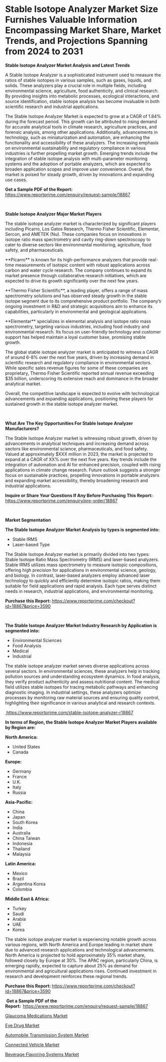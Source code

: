 <p><h1>Stable Isotope Analyzer Market Size Furnishes Valuable Information Encompassing Market Share, Market Trends, and Projections Spanning from 2024 to 2031</h1></p><p><strong>Stable Isotope Analyzer Market Analysis and Latest Trends</strong></p>
<p><p>A Stable Isotope Analyzer is a sophisticated instrument used to measure the ratios of stable isotopes in various samples, such as gases, liquids, and solids. These analyzers play a crucial role in multiple fields, including environmental science, agriculture, food authenticity, and clinical research. By providing insights into metabolic processes, ecological interactions, and source identification, stable isotope analysis has become invaluable in both scientific research and industrial applications.</p><p>The Stable Isotope Analyzer Market is expected to grow at a CAGR of 1.84% during the forecast period. This growth can be attributed to rising demand for accurate analytical tools in climate research, agriculture practices, and forensic analysis, among other applications. Additionally, advancements in technology, such as miniaturization and automation, are enhancing the functionality and accessibility of these analyzers. The increasing emphasis on environmental sustainability and regulatory compliance in various industries is further propelling market growth. Emerging trends include the integration of stable isotope analysis with multi-parameter monitoring systems and the adoption of portable analyzers, which are expected to broaden application scopes and improve user convenience. Overall, the market is poised for steady growth, driven by innovations and expanding use cases.</p></p>
<p><strong>Get a Sample PDF of the Report:&nbsp;</strong> <a href="https://www.reportprime.com/enquiry/request-sample/18867?utm_campaign=1106&utm_medium=2&utm_source=Github&utm_content=ia&utm_term=22112024&utm_id=stable-isotope-analyzer">https://www.reportprime.com/enquiry/request-sample/18867</a></p>
<p>&nbsp;</p>
<p><strong>Stable Isotope Analyzer Major Market Players</strong></p>
<p><p>The stable isotope analyzer market is characterized by significant players including Picarro, Los Gatos Research, Thermo Fisher Scientific, Elementar, Sercon, and AMETEK (Nu). These companies focus on innovations in isotope ratio mass spectrometry and cavity ring-down spectroscopy to cater to diverse sectors like environmental monitoring, agriculture, food safety, and pharmaceuticals.</p><p>**Picarro** is known for its high-performance analyzers that provide real-time measurements of isotopic content with robust applications across carbon and water cycle research. The company continues to expand its market presence through collaborative research initiatives, which are expected to drive its growth significantly over the next few years.</p><p>**Thermo Fisher Scientific**, a leading player, offers a range of mass spectrometry solutions and has observed steady growth in the stable isotope segment due to its comprehensive product portfolio. The company’s ongoing investment in R&D and strategic acquisitions aim to enhance its capabilities, particularly in environmental and geological applications. </p><p>**Elementar** specializes in elemental analysis and isotope ratio mass spectrometry, targeting various industries, including food industry and environmental research. Its focus on user-friendly technology and customer support has helped maintain a loyal customer base, promising stable growth.</p><p>The global stable isotope analyzer market is anticipated to witness a CAGR of around 6-8% over the next five years, driven by increasing demand in scientific research and regulatory compliance in environmental sectors. While specific sales revenue figures for some of these companies are proprietary, Thermo Fisher Scientific reported annual revenue exceeding $35 billion, underscoring its extensive reach and dominance in the broader analytical market.</p><p>Overall, the competitive landscape is expected to evolve with technological advancements and expanding applications, positioning these players for sustained growth in the stable isotope analyzer market.</p></p>
<p>&nbsp;</p>
<p><strong>What Are The Key Opportunities For Stable Isotope Analyzer Manufacturers?</strong></p>
<p><p>The Stable Isotope Analyzer market is witnessing robust growth, driven by advancements in analytical techniques and increasing demand across sectors like environmental science, pharmaceuticals, and food safety. Valued at approximately $XXX million in 2023, the market is projected to expand at a CAGR of XX% over the next five years. Key trends include the integration of automation and AI for enhanced precision, coupled with rising applications in climate change research. Future outlook suggests a stronger focus on sustainable practices, propelling innovations in portable analyzers and expanding market accessibility, thereby broadening research and industrial applications.</p></p>
<p><strong>Inquire or Share Your Questions If Any Before Purchasing This Report:</strong> <a href="https://www.reportprime.com/enquiry/pre-order/18867?utm_campaign=1106&utm_medium=2&utm_source=Github&utm_content=ia&utm_term=22112024&utm_id=stable-isotope-analyzer">https://www.reportprime.com/enquiry/pre-order/18867</a></p>
<p>&nbsp;</p>
<p><strong>Market Segmentation</strong></p>
<p><strong>The Stable Isotope Analyzer Market Analysis by types is segmented into:</strong></p>
<p><ul><li>Stable IRMS</li><li>Laser-based Type</li></ul></p>
<p><p>The Stable Isotope Analyzer market is primarily divided into two types: Stable Isotope Ratio Mass Spectrometry (IRMS) and laser-based analyzers. Stable IRMS utilizes mass spectrometry to measure isotopic compositions, offering high precision for applications in environmental science, geology, and biology. In contrast, laser-based analyzers employ advanced laser technology to quickly and efficiently determine isotopic ratios, making them suitable for field applications and rapid analysis. Each type serves distinct needs in research, industrial applications, and environmental monitoring.</p></p>
<p><strong>Purchase this Report:&nbsp;</strong><a href="https://www.reportprime.com/checkout?id=18867&price=3590&utm_campaign=1106&utm_medium=2&utm_source=Github&utm_content=ia&utm_term=22112024&utm_id=stable-isotope-analyzer">https://www.reportprime.com/checkout?id=18867&price=3590</a></p>
<p>&nbsp;</p>
<p><strong>The Stable Isotope Analyzer Market Industry Research by Application is segmented into:</strong></p>
<p><ul><li>Environmental Sciences</li><li>Food Analysis</li><li>Medical</li><li>Industrial</li></ul></p>
<p><p>The stable isotope analyzer market serves diverse applications across several sectors. In environmental sciences, these analyzers help in tracking pollution sources and understanding ecosystem dynamics. In food analysis, they verify product authenticity and assess nutritional content. The medical field utilizes stable isotopes for tracing metabolic pathways and enhancing diagnostic imaging. In industrial settings, these analyzers optimize processes by monitoring raw material sources and ensuring quality control, highlighting their significance in various analytical and research contexts.</p></p>
<p><a href="https://www.reportprime.com/stable-isotope-analyzer-r18867?utm_campaign=1106&utm_medium=2&utm_source=Github&utm_content=ia&utm_term=22112024&utm_id=stable-isotope-analyzer">&nbsp;https://www.reportprime.com/stable-isotope-analyzer-r18867</a></p>
<p><strong>In terms of Region, the Stable Isotope Analyzer Market Players available by Region are:</strong></p>
<p>
    <p> <strong> North America: </strong>
        <ul>
            <li>United States</li>
            <li>Canada</li>
        </ul>
        </p> 
    <p> <strong> Europe: </strong>
        <ul>
            <li>Germany</li>
            <li>France</li>
            <li>U.K.</li>
            <li>Italy</li>
            <li>Russia</li>
        </ul>
        </p> 
    <p> <strong> Asia-Pacific: </strong>
        <ul>
            <li>China</li>
            <li>Japan</li>
            <li>South Korea</li>
            <li>India</li>
            <li>Australia</li>
            <li>China Taiwan</li>
            <li>Indonesia</li>
            <li>Thailand</li>
            <li>Malaysia</li>
        </ul>
        </p> 
    <p> <strong> Latin America: </strong>
        <ul>
            <li>Mexico</li>
            <li>Brazil</li>
            <li>Argentina Korea</li>
            <li>Colombia</li>
        </ul>
        </p> 
    <p> <strong> Middle East & Africa: </strong>
        <ul>
            <li>Turkey</li>
            <li>Saudi</li>
            <li>Arabia</li>
            <li>UAE</li>
            <li>Korea</li>
        </ul>
    </p>
    </p>
<p><p>The stable isotope analyzer market is experiencing notable growth across various regions, with North America and Europe leading in market share due to advanced research applications and technological advancements. North America is projected to hold approximately 35% market share, followed closely by Europe at 30%. The APAC region, particularly China, is emerging rapidly, expected to capture about 25% as demand for environmental and agricultural applications rises. Continued investment in research and development reinforces these regional trends.</p></p>
<p><strong>Purchase this Report: </strong><a href="https://www.reportprime.com/checkout?id=18867&price=3590&utm_campaign=1106&utm_medium=2&utm_source=Github&utm_content=ia&utm_term=22112024&utm_id=stable-isotope-analyzer">https://www.reportprime.com/checkout?id=18867&price=3590</a></p>
<p>&nbsp;<strong>Get a Sample PDF of the Report:&nbsp;&nbsp;</strong><a href="https://www.reportprime.com/enquiry/request-sample/18867?utm_campaign=1106&utm_medium=2&utm_source=Github&utm_content=ia&utm_term=22112024&utm_id=stable-isotope-analyzer">https://www.reportprime.com/enquiry/request-sample/18867</a></p>
<p><strong></strong></p>
<p><p><a href="https://issuu.com/reportprime-2/docs/glaucoma-medications-market-size-20_151ca55f736eeb?utm_campaign=1106&utm_medium=2&utm_source=Github&utm_content=ia&utm_term=22112024&utm_id=stable-isotope-analyzer">Glaucoma Medications Market</a></p><p><a href="https://issuu.com/reportprime-2/docs/eye-drug-market-size-2030.pptx_bb03d4eb89bf4c?utm_campaign=1106&utm_medium=2&utm_source=Github&utm_content=ia&utm_term=22112024&utm_id=stable-isotope-analyzer">Eye Drug Market</a></p><p><a href="https://www.linkedin.com/pulse/automobile-transmission-system-industry-research-report-future-s4bje?utm_campaign=1106&utm_medium=2&utm_source=Github&utm_content=ia&utm_term=22112024&utm_id=stable-isotope-analyzer">Automobile Transmission System Market</a></p><p><a href="https://www.linkedin.com/pulse/market-trends-growth-connected-vehicle-industry-115-cagr-forecast-oq6qe?utm_campaign=1106&utm_medium=2&utm_source=Github&utm_content=ia&utm_term=22112024&utm_id=stable-isotope-analyzer">Connected Vehicle Market</a></p><p><a href="https://www.linkedin.com/pulse/beverage-flavoring-systems-market-outlook-2024-2031-acq9e?utm_campaign=1106&utm_medium=2&utm_source=Github&utm_content=ia&utm_term=22112024&utm_id=stable-isotope-analyzer">Beverage Flavoring Systems Market</a></p></p>